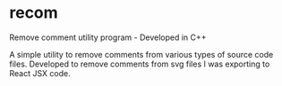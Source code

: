 # recom
Remove comment utility program - Developed in C++

A simple utility to remove comments from various types of source code files.  Developed to remove comments from svg files I was exporting to React JSX code.
